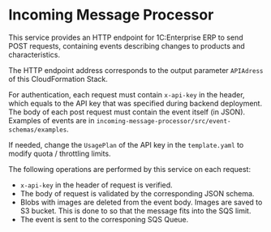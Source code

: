 # Incoming Message Processor

This service provides an HTTP endpoint for 1C:Enterprise ERP to send POST requests, containing events describing changes to products and characteristics.

The HTTP endpoint address corresponds to the output parameter `APIAdress` of this CloudFormation Stack.

For authentication, each request must contain `x-api-key` in the header, which equals to the API key that was specified during backend deployment.
The body of each post request must contain the event itself (in JSON). Examples of events are in `incoming-message-processor/src/event-schemas/examples`.

If needed, change the `UsagePlan` of the API key in the `template.yaml` to modify quota / throttling limits.

The following operations are performed by this service on each request: 
 
 - `x-api-key` in the header of request is verified.
 - The body of request is validated by the corresponding JSON schema.
 - Blobs with images are deleted from the event body. Images are saved to S3 bucket. This is done to so that the message fits into the SQS limit.
 - The event is sent to the corresponing SQS Queue.
